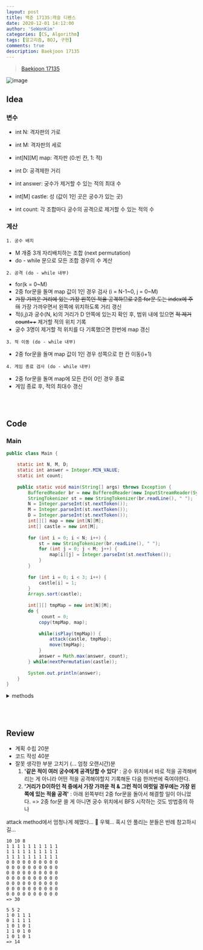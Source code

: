 ```yaml
---
layout: post
title: 백준 17135:캐슬 디펜스
date: 2020-12-01 14:12:00
author: 'SeWonKim'
categories: [CS, Algorithm]
tags: [알고리즘, BOJ, 구현]
comments: true
description: Baekjoon 17135
---
```


> [Baekjoon 17135](https://www.acmicpc.net/problem/17135)

![image](https://user-images.githubusercontent.com/30452963/100811406-edcb1d80-347d-11eb-8e7b-bc66aa04cf3c.png)

## Idea

### 변수

- int N: 격자판의 가로
- int M: 격자판의 세로
- int[N][M] map: 격자판 (0:빈 칸, 1: 적)

- int D: 공격제한 거리
- int answer: 궁수가 제거할 수 있는 적의 최대 수

- int[M] castle: 성 (값이 1인 곳은 궁수가 있는 곳)
- int count: 각 조합마다 궁수의 공격으로 제거할 수 있는 적의 수

### 계산

`1. 궁수 배치`
- M 개중 3개 자리배치하는 조합 (next permutation)
- do - while 문으로 모든 조합 경우의 수 계산

`2. 공격 (do - while 내부)`
- for(k = 0~M) 
- 2중 for문을 돌며 map 값이 1인 경우 검사 (i = N-1~0, j = 0~M)
- <del>가장 가까운 거리에 있는 가장 왼쪽인 적을 공격하므로 2중 for문 도는 index에 주의</del> 가장 가까우면서 왼쪽에 위치하도록 거리 갱신
- 적(i,j)과 궁수(N, k)의 거리가 D 안쪽에 있는지 확인 후, 범위 내에 있으면 <del>적 제거 count++</del> 제거할 적의 위치 기록
- 궁수 3명이 제거할 적 위치를 다 기록했으면 한번에 map 갱신

`3. 적 이동 (do - while 내부)`
- 2중 for문을 돌며 map 값이 1인 경우 성쪽으로 한 칸 이동(i+1)

`4. 게임 종료 검사 (do - while 내부)`
- 2중 for문을 돌며 map에 모든 칸이 0인 경우 종료
- 게임 종료 후, 적의 최대수 갱신 


&nbsp;  
&nbsp;

## Code

### Main

```java
public class Main {

    static int N, M, D;   
    static int answer = Integer.MIN_VALUE;
    static int count;
    
    public static void main(String[] args) throws Exception {
        BufferedReader br = new BufferedReader(new InputStreamReader(System.in));
        StringTokenizer st = new StringTokenizer(br.readLine(), " ");
        N = Integer.parseInt(st.nextToken());
        M = Integer.parseInt(st.nextToken());
        D = Integer.parseInt(st.nextToken());
        int[][] map = new int[N][M];
        int[] castle = new int[M];
            
        for (int i = 0; i < N; i++) {
            st = new StringTokenizer(br.readLine(), " ");
            for (int j = 0; j < M; j++) {
                map[i][j] = Integer.parseInt(st.nextToken());
            }
        }
            
        for (int i = 0; i < 3; i++) {
            castle[i] = 1;
        }
        Arrays.sort(castle);
            
        int[][] tmpMap = new int[N][M];
        do {
             count = 0;			
            copy(tmpMap, map);
                
            while(isPlay(tmpMap)) {
                attack(castle, tmpMap);				
                move(tmpMap);
            }
            answer = Math.max(answer, count);
        } while(nextPermutation(castle));
            
        System.out.println(answer);
    }    
}   
```

<details>
    <summary>methods</summary>
    <div markdown="1">

    ```java
        private static void attack(int[] castle, int[][] map) {
            int[][] enemy = new int[3][2];
            for (int i = 0; i < 3; i++) {
                Arrays.fill(enemy[i], -1);
            }
            int enemyIndex = 0;
            
            for (int k = 0; k < M; k++) {
                if(castle[k] == 1) {
                    int minDis = Integer.MAX_VALUE;
                    for (int i = N-1; i >= 0; i--) {
                        for (int j = 0; j < M ; j++) {
                            int dis = getDistanse(i, j, k);
                            if(map[i][j] == 1 &&  dis <= D) {
                                if(dis < minDis 
                                        || (dis == minDis && enemy[enemyIndex][1] > j)) {
                                    enemy[enemyIndex][0] = i; 	
                                    enemy[enemyIndex][1] = j;
                                    minDis = dis;
                                }
                            }
                        }
                    } // end for i
                    enemyIndex++;
                } // end if
            } // end for k
            
            for (int i = 0; i < 3; i++) {
                if(enemy[i][0] != -1 && enemy[i][1] != -1 && map[enemy[i][0]][enemy[i][1]] == 1) {
                    map[enemy[i][0]][enemy[i][1]] = 0;
                    count++;
                }
            }
        }

        private static int getDistanse(int r1, int c1, int c2) {
            return Math.abs(r1 - N) + Math.abs(c1 - c2);
        }

        private static void move(int[][] map) {
            for (int i = 0; i < M; i++) {
                for (int j = N-1; j > 0; j--) {
                    map[j][i] = map[j-1][i];
                }
                map[0][i] = 0;	// 맨 윗줄 0으로 만들기
            }
        }
        
        private static boolean isPlay(int[][] map) {
            for (int i = 0; i < N; i++) {
                for (int j = 0; j < M; j++) {
                    if(map[i][j] == 1)	return true;
                }
            }
            return false;
        }
        
        private static void copy(int[][] tmpMap, int[][] map) {
            for (int i = 0; i < N; i++) {
                for (int j = 0; j < M; j++) {
                    tmpMap[i][j] = map[i][j];
                }
            }
        }

        private static boolean nextPermutation(int[] castle) {
            int i = M-1;
            while(i>0 && castle[i-1] >= castle[i])	--i;
            if(i==0)	return false;
            
            int j = M-1;
            while(castle[i-1] >= castle[j])	--j;
            swap(i-1, j, castle);
            
            int k = M-1;
            while(i<k)	swap(i++, k--, castle);
            return true;
        }

        private static void swap(int i, int j, int[] castle) {
            int tmp = castle[i];
            castle[i] = castle[j];
            castle[j] = tmp;
        }
    ```

</div>
</details>

&nbsp;  
&nbsp;

## Review

- 계획 수립 20분
- 코드 작성 40분
- 잘못 생각한 부분 고치기 (... 엄청 오랜시간)분
    1. **'같은 적이 여러 궁수에게 공격당할 수 있다'** : 궁수 위치에서 바로 적을 공격해버리는 게 아니라 어떤 적을 공격해야할지 기록해둔 다음 한꺼번에 죽여야한다.
    2. **'거리가 D이하인 적 중에서 가장 가까운 적 & 그런 적이 여럿일 경우에는 가장 왼쪽에 있는 적을 공격'** : 아래 왼쪽부터 2중 for문을 돌아서 해결할 일이 아니었다. => 2중 for문 쓸 게 아니면 궁수 위치에서 BFS 시작하는 것도 방법중의 하나

attack method에서 엄청나게 헤맸다... 🤮 우웩...
혹시 안 풀리는 분들은 반례 참고하시길...

```
10 10 8
1 1 1 1 1 1 1 1 1 1
1 1 1 1 1 1 1 1 1 1
1 1 1 1 1 1 1 1 1 1
0 0 0 0 0 0 0 0 0 0
0 0 0 0 0 0 0 0 0 0
0 0 0 0 0 0 0 0 0 0
0 0 0 0 0 0 0 0 0 0
0 0 0 0 0 0 0 0 0 0
0 0 0 0 0 0 0 0 0 0
0 0 0 0 0 0 0 0 0 0
=> 30

5 5 2
1 0 1 1 1
0 1 1 1 1
1 0 1 0 1
1 1 0 1 0
1 0 1 0 1
=> 14
```
&nbsp;  
&nbsp;
